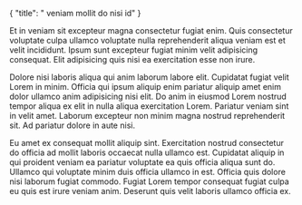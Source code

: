 {
  "title": " veniam mollit do nisi id"
}

Et in veniam sit excepteur magna consectetur fugiat enim. Quis consectetur voluptate culpa ullamco voluptate nulla reprehenderit aliqua veniam est et velit incididunt. Ipsum sunt excepteur fugiat minim velit adipisicing consequat. Elit adipisicing quis nisi ea exercitation esse non irure.

Dolore nisi laboris aliqua qui anim laborum labore elit. Cupidatat fugiat velit Lorem in minim. Officia qui ipsum aliquip enim pariatur aliquip amet enim dolor ullamco anim adipisicing nisi elit. Do anim in eiusmod Lorem nostrud tempor aliqua ex elit in nulla aliqua exercitation Lorem. Pariatur veniam sint in velit amet. Laborum excepteur non minim magna nostrud reprehenderit sit. Ad pariatur dolore in aute nisi.

Eu amet ex consequat mollit aliquip sint. Exercitation nostrud consectetur do officia ad mollit laboris occaecat nulla ullamco est. Cupidatat aliquip in qui proident veniam ea pariatur voluptate ea quis officia aliqua sunt do. Ullamco qui voluptate minim duis officia ullamco in est. Officia quis dolore nisi laborum fugiat commodo. Fugiat Lorem tempor consequat fugiat culpa eu quis est irure veniam anim. Deserunt quis velit laboris ullamco officia ex.